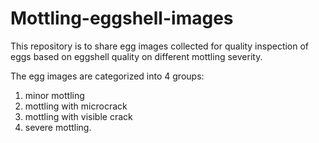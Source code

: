 # Mottling-eggshell-images
This repository is to share egg images collected for quality inspection of eggs based on eggshell quality on different mottling severity. 

The egg images are categorized into 4 groups:
1. minor mottling 
2. mottling with microcrack 
3. mottling with visible crack 
4. severe mottling. 
